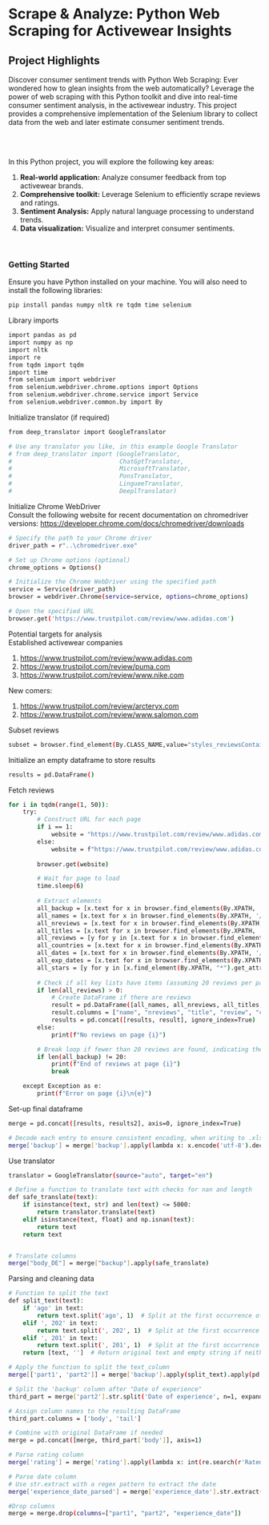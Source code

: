 # Scrape & Analyze: Python Web Scraping for Activewear Insights

## Project Highlights  
  
Discover consumer sentiment trends with Python Web Scraping: Ever wondered how to glean insights from the web automatically? Leverage the power of web scraping with this Python toolkit and dive into real-time consumer sentiment analysis, in the activewear industry. This project provides a comprehensive implementation of the Selenium library to collect data from the web and later estimate consumer sentiment trends.

<br>
<br>

In this Python project, you will explore the following key areas:  

1. **Real-world application:** Analyze consumer feedback from top activewear brands.  
2. **Comprehensive toolkit:** Leverage Selenium to efficiently scrape reviews and ratings.
3. **Sentiment Analysis:** Apply natural language processing to understand trends. 
4. **Data visualization:** Visualize and interpret consumer sentiments. 

<br>

### Getting Started  
  
Ensure you have Python installed on your machine. You will also need to install the following libraries:  
```bash
pip install pandas numpy nltk re tqdm time selenium   
```

Library imports
```bash
import pandas as pd
import numpy as np
import nltk
import re
from tqdm import tqdm
import time
from selenium import webdriver
from selenium.webdriver.chrome.options import Options
from selenium.webdriver.chrome.service import Service
from selenium.webdriver.common.by import By   
```

Initialize translator (if required)
```bash
from deep_translator import GoogleTranslator

# Use any translator you like, in this example Google Translator
# from deep_translator import (GoogleTranslator,
#                              ChatGptTranslator,
#                              MicrosoftTranslator,
#                              PonsTranslator,
#                              LingueeTranslator,
#                              DeeplTranslator)
```

Initialize Chrome WebDriver
<br>
Consult the following website for recent documentation on chromedriver versions: https://developer.chrome.com/docs/chromedriver/downloads
```bash
# Specify the path to your Chrome driver
driver_path = r"..\chromedriver.exe"

# Set up Chrome options (optional)
chrome_options = Options()

# Initialize the Chrome WebDriver using the specified path
service = Service(driver_path)
browser = webdriver.Chrome(service=service, options=chrome_options)

# Open the specified URL
browser.get('https://www.trustpilot.com/review/www.adidas.com')
```

Potential targets for analysis
<br>
Established activewear companies
1. https://www.trustpilot.com/review/www.adidas.com
2. https://www.trustpilot.com/review/puma.com
3. https://www.trustpilot.com/review/www.nike.com

New comers: 
1. https://www.trustpilot.com/review/arcteryx.com
2. https://www.trustpilot.com/review/www.salomon.com


Subset reviews
```bash
subset = browser.find_element(By.CLASS_NAME,value="styles_reviewsContainer__3_GQw")
```

Initialize an empty dataframe to store results
```bash
results = pd.DataFrame()  
```

Fetch reviews
```bash
for i in tqdm(range(1, 50)):
    try:
        # Construct URL for each page
        if i == 1:
            website = "https://www.trustpilot.com/review/www.adidas.com?languages=all"
        else:
            website = f"https://www.trustpilot.com/review/www.adidas.com?languages=all&page={i}"
        
        browser.get(website)

        # Wait for page to load
        time.sleep(6)
        
        # Extract elements
        all_backup = [x.text for x in browser.find_elements(By.XPATH, '//*[contains(@data-service-review-card-paper, "true")]')]
        all_names = [x.text for x in browser.find_elements(By.XPATH, '//*[contains(@data-consumer-name-typography, "true")]')]
        all_nreviews = [x.text for x in browser.find_elements(By.XPATH, '//*[contains(@data-consumer-reviews-count-typography, "true")]')]
        all_titles = [x.text for x in browser.find_elements(By.XPATH, '//*[contains(@data-review-title-typography, "true")]')]
        all_reviews = [y for y in [x.text for x in browser.find_elements(By.XPATH, '//*[contains(@data-service-review-text-typography, "true")]')] if "Lorem ipsum dolor sit amet" not in y]
        all_countries = [x.text for x in browser.find_elements(By.XPATH, '//*[contains(@data-consumer-country-typography, "true")]')]
        all_dates = [x.text for x in browser.find_elements(By.XPATH, '//*[contains(@data-service-review-date-time-ago, "true")]')]
        all_exp_dates = [x.text for x in browser.find_elements(By.XPATH, '//*[contains(@data-service-review-date-of-experience-typography, "true")]')]
        all_stars = [y for y in [x.find_element(By.XPATH, "*").get_attribute("alt") for x in browser.find_elements(By.XPATH, '//*[contains(@class, "star-rating")]')] if "Rated" in y]
        
        # Check if all key lists have items (assuming 20 reviews per page as expected)
        if len(all_reviews) > 0:
            # Create DataFrame if there are reviews
            result = pd.DataFrame([all_names, all_nreviews, all_titles, all_reviews, all_countries, all_dates, all_exp_dates, all_stars, all_backup]).T
            result.columns = ["name", "nreviews", "title", "review", "country", "date", "experience_date", "rating", "backup"]
            results = pd.concat([results, result], ignore_index=True)
        else:
            print(f"No reviews on page {i}")

        # Break loop if fewer than 20 reviews are found, indicating the last page
        if len(all_backup) != 20:
            print(f"End of reviews at page {i}")
            break

    except Exception as e:
        print(f"Error on page {i}\n{e}")
```

Set-up final dataframe
```bash
merge = pd.concat([results, results2], axis=0, ignore_index=True)

# Decode each entry to ensure consistent encoding, when writing to .xlsx
merge['backup'] = merge['backup'].apply(lambda x: x.encode('utf-8').decode('unicode_escape') if isinstance(x, str) else x)
```

Use translator
```bash
translator = GoogleTranslator(source="auto", target="en")

# Define a function to translate text with checks for nan and length
def safe_translate(text):
    if isinstance(text, str) and len(text) <= 5000:
        return translator.translate(text)
    elif isinstance(text, float) and np.isnan(text):
        return text
    return text


# Translate columns
merge["body_DE"] = merge["backup"].apply(safe_translate)
```

Parsing and cleaning data
```bash
# Function to split the text
def split_text(text):
    if 'ago' in text:
        return text.split('ago', 1)  # Split at the first occurrence of 'ago'
    elif ', 202' in text:
        return text.split(', 202', 1)  # Split at the first occurrence of ',202'
    elif ', 201' in text:
        return text.split(', 201', 1)  # Split at the first occurrence of ',201'
    return [text, '']  # Return original text and empty string if neither is found

# Apply the function to split the text_column
merge[['part1', 'part2']] = merge['backup'].apply(split_text).apply(pd.Series)

# Split the 'backup' column after "Date of experience"
third_part = merge['part2'].str.split('Date of experience', n=1, expand=True)

# Assign column names to the resulting DataFrame  
third_part.columns = ['body', 'tail']  

# Combine with original DataFrame if needed
merge = pd.concat([merge, third_part['body']], axis=1)

# Parse rating column
merge['rating'] = merge['rating'].apply(lambda x: int(re.search(r'Rated (\d+)', x).group(1)))

# Parse date column
# Use str.extract with a regex pattern to extract the date  
merge['experience_date_parsed'] = merge['experience_date'].str.extract(r'Date of experience: (.+)')  

#Drop columns
merge = merge.drop(columns=["part1", "part2", "experience_date"])
```
